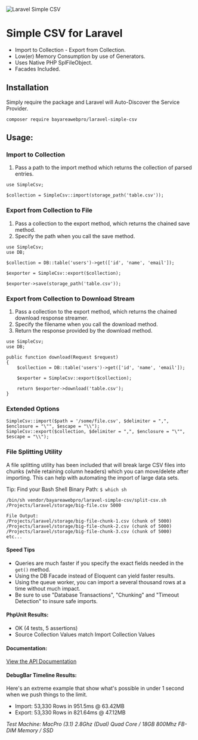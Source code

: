 ![Laravel Simple CSV](https://cdn.rawgit.com/bayareawebpro/laravel-simple-csv/f1418824/screenshot.png "Logo Title Text 1")


# Simple CSV for Laravel
- Import to Collection - Export from Collection.
- Low(er) Memory Consumption by use of Generators.
- Uses Native PHP SplFileObject.
- Facades Included.

## Installation
Simply require the package and Laravel will Auto-Discover the Service Provider.
```
composer require bayareawebpro/laravel-simple-csv
```

## Usage:

### Import to Collection
1) Pass a path to the import method which returns the collection of parsed entries.
```
use SimpleCsv;

$collection = SimpleCsv::import(storage_path('table.csv'));
```
### Export from Collection to File
1) Pass a collection to the export method, which returns the chained save method. 
2) Specify the path when you call the save method.
```
use SimpleCsv;
use DB;

$collection = DB::table('users')->get(['id', 'name', 'email']);

$exporter = SimpleCsv::export($collection);

$exporter->save(storage_path('table.csv'));
```
### Export from Collection to Download Stream
1) Pass a collection to the export method, which returns the chained download response streamer. 
2) Specify the filename when you call the download method.
3) Return the response provided by the download method.
```
use SimpleCsv;
use DB;

public function download(Request $request)
{
    $collection = DB::table('users')->get(['id', 'name', 'email']);
    
    $exporter = SimpleCsv::export($collection);
    
    return $exporter->download('table.csv');
}
```

### Extended Options
```
SimpleCsv::import($path = '/some/file.csv', $delimiter = ",", $enclosure = "\"", $escape = "\\");
SimpleCsv::export($collection, $delimiter = ",", $enclosure = "\"", $escape = "\\");
```

### File Splitting Utility
A file splitting utility has been included that will break large CSV files into chunks 
(while retaining column headers) which you can move/delete after importing. 
This can help with automating the import of large data sets.

Tip: Find your Bash Shell Binary Path: ``$ which sh``

```
/bin/sh vendor/bayareawebpro/laravel-simple-csv/split-csv.sh /Projects/laravel/storage/big-file.csv 5000

File Output:
/Projects/laravel/storage/big-file-chunk-1.csv (chunk of 5000)
/Projects/laravel/storage/big-file-chunk-2.csv (chunk of 5000)
/Projects/laravel/storage/big-file-chunk-3.csv (chunk of 5000)
etc...
```


#### Speed Tips
- Queries are much faster if you specify the exact fields needed in the `get()` method.
- Using the DB Facade instead of Eloquent can yield faster results.
- Using the queue worker, you can import a several thousand rows at a time without much impact.
- Be sure to use "Database Transactions", "Chunking" and "Timeout Detection" to insure safe imports.

#### PhpUnit Results:
- OK (4 tests, 5 assertions)
- Source Collection Values match Import Collection Values

#### Documentation:
[View the API Documentation](https://cdn.rawgit.com/bayareawebpro/laravel-simple-csv/1737e6a4/_docs/index.html)


#### DebugBar Timeline Results:
Here's an extreme example that show what's possible in under 1 second when we push things to the limit.

- Import: 53,330 Rows in 951.5ms @ 63.42MB
- Export: 53,330 Rows in 821.64ms @ 47.12MB

*Test Machine: MacPro (3.1) 2.8Ghz (Dual) Quad Core / 18GB 800Mhz FB-DIM Memory / SSD*

